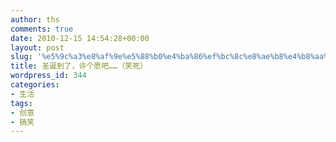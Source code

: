 ```yaml
---
author: ths
comments: true
date: 2010-12-15 14:54:28+00:00
layout: post
slug: '%e5%9c%a3%e8%af%9e%e5%88%b0%e4%ba%86%ef%bc%8c%e8%ae%b8%e4%b8%aa%e6%84%bf%e5%90%a7%ef%bc%88%e7%ac%91%e6%ad%bb%ef%bc%89'
title: 圣诞到了，许个愿吧……（笑死）
wordpress_id: 344
categories:
- 生活
tags:
- 创意
- 搞笑
---
```




